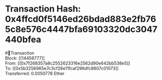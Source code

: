 
Transaction Hash: 0x4ffcd0f5146ed26bdad883e2fb765c8e576c4447bfa69103320dc3047440bfea
====================================================================================
  
#💸Transaction  
Block: [[14456777]]  
From: [[0x7f268357a8c2552623316e2562d90e642bb538e5]]  
To: [[0x5b3256965e7c3cf26e11fcaf296dfc8807c01073]]  
Transferred: 0.0050778 Ether